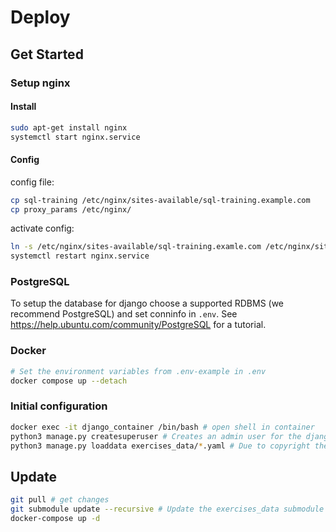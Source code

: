 # Deploy

## Get Started

### Setup nginx

#### Install
```bash
sudo apt-get install nginx
systemctl start nginx.service
```

#### Config

config file:
```bash
cp sql-training /etc/nginx/sites-available/sql-training.example.com
cp proxy_params /etc/nginx/ 
```

activate config:
```bash
ln -s /etc/nginx/sites-available/sql-training.examle.com /etc/nginx/sites-enabled/
systemctl restart nginx.service
```

### PostgreSQL

To setup the database for django choose a supported RDBMS (we recommend PostgreSQL) and set conninfo in `.env`.
See https://help.ubuntu.com/community/PostgreSQL for a tutorial.

### Docker

```bash
# Set the environment variables from .env-example in .env
docker compose up --detach
```

### Initial configuration

```bash
docker exec -it django_container /bin/bash # open shell in container
python3 manage.py createsuperuser # Creates an admin user for the django admin page
python3 manage.py loaddata exercises_data/*.yaml # Due to copyright the exercises are not provided
```

## Update

```bash
git pull # get changes
git submodule update --recursive # Update the exercises_data submodule if you are part of THA
docker-compose up -d
```
